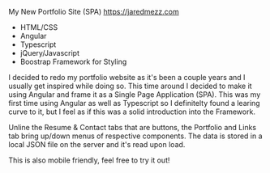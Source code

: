 My New Portfolio Site (SPA) https://jaredmezz.com

- HTML/CSS
- Angular
- Typescript
- jQuery/Javascript
- Boostrap Framework for Styling

I decided to redo my portfolio website as it's been a couple years and I usually get inspired while doing so. This time around I decided to make it using Angular and frame it as a Single Page Application (SPA). This was my first time using Angular as well as Typescript so I definitelty found a learing curve to it, but I feel as if this was a solid introduction into the Framework. 

Unline the Resume & Contact tabs that are buttons, the Portfolio and Links tab bring up/down menus of respective components. The data is stored in a local JSON file on the server and it's read upon load. 

This is also mobile friendly, feel free to try it out! 
